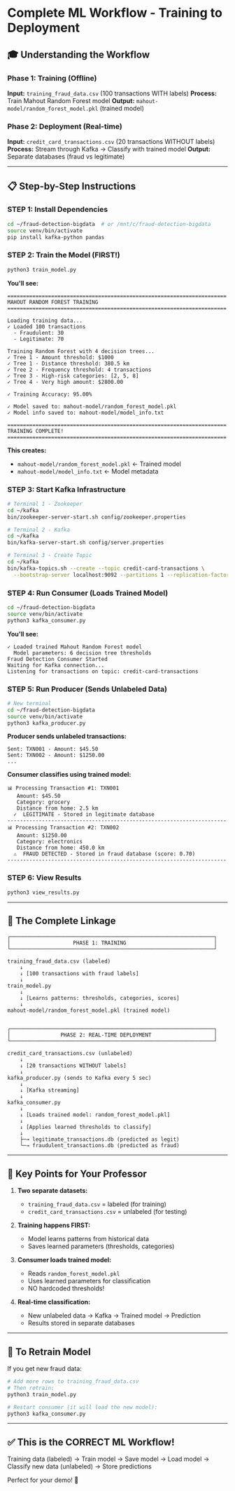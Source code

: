 # Complete ML Workflow - Training to Deployment

## 🎓 Understanding the Workflow

### Phase 1: Training (Offline)
**Input:** `training_fraud_data.csv` (100 transactions WITH labels)
**Process:** Train Mahout Random Forest model
**Output:** `mahout-model/random_forest_model.pkl` (trained model)

### Phase 2: Deployment (Real-time)
**Input:** `credit_card_transactions.csv` (20 transactions WITHOUT labels)
**Process:** Stream through Kafka → Classify with trained model
**Output:** Separate databases (fraud vs legitimate)

---

## 📋 Step-by-Step Instructions

### STEP 1: Install Dependencies
```bash
cd ~/fraud-detection-bigdata  # or /mnt/c/fraud-detection-bigdata
source venv/bin/activate
pip install kafka-python pandas
```

### STEP 2: Train the Model (FIRST!)
```bash
python3 train_model.py
```

**You'll see:**
```
======================================================================
MAHOUT RANDOM FOREST TRAINING
======================================================================

Loading training data...
✓ Loaded 100 transactions
  - Fraudulent: 30
  - Legitimate: 70

Training Random Forest with 4 decision trees...
✓ Tree 1 - Amount threshold: $1000
✓ Tree 1 - Distance threshold: 380.5 km
✓ Tree 2 - Frequency threshold: 4 transactions
✓ Tree 3 - High-risk categories: [2, 5, 8]
✓ Tree 4 - Very high amount: $2800.00

✓ Training Accuracy: 95.00%

✓ Model saved to: mahout-model/random_forest_model.pkl
✓ Model info saved to: mahout-model/model_info.txt

======================================================================
TRAINING COMPLETE!
======================================================================
```

**This creates:**
- `mahout-model/random_forest_model.pkl` ← Trained model
- `mahout-model/model_info.txt` ← Model metadata

### STEP 3: Start Kafka Infrastructure
```bash
# Terminal 1 - Zookeeper
cd ~/kafka
bin/zookeeper-server-start.sh config/zookeeper.properties

# Terminal 2 - Kafka
cd ~/kafka
bin/kafka-server-start.sh config/server.properties

# Terminal 3 - Create Topic
cd ~/kafka
bin/kafka-topics.sh --create --topic credit-card-transactions \
  --bootstrap-server localhost:9092 --partitions 1 --replication-factor 1
```

### STEP 4: Run Consumer (Loads Trained Model)
```bash
cd ~/fraud-detection-bigdata
source venv/bin/activate
python3 kafka_consumer.py
```

**You'll see:**
```
✓ Loaded trained Mahout Random Forest model
  Model parameters: 6 decision tree thresholds
Fraud Detection Consumer Started
Waiting for Kafka connection...
Listening for transactions on topic: credit-card-transactions
```

### STEP 5: Run Producer (Sends Unlabeled Data)
```bash
# New terminal
cd ~/fraud-detection-bigdata
source venv/bin/activate
python3 kafka_producer.py
```

**Producer sends unlabeled transactions:**
```
Sent: TXN001 - Amount: $45.50
Sent: TXN002 - Amount: $1250.00
...
```

**Consumer classifies using trained model:**
```
📊 Processing Transaction #1: TXN001
   Amount: $45.50
   Category: grocery
   Distance from home: 2.5 km
  ✓  LEGITIMATE - Stored in legitimate database
----------------------------------------------------------------------
📊 Processing Transaction #2: TXN002
   Amount: $1250.00
   Category: electronics
   Distance from home: 450.0 km
  ⚠️  FRAUD DETECTED - Stored in fraud database (score: 0.70)
----------------------------------------------------------------------
```

### STEP 6: View Results
```bash
python3 view_results.py
```

---

## 🔗 The Complete Linkage

```
┌─────────────────────────────────────────────────────────────────┐
│                    PHASE 1: TRAINING                            │
└─────────────────────────────────────────────────────────────────┘

training_fraud_data.csv (labeled)
    ↓
    ↓ [100 transactions with fraud labels]
    ↓
train_model.py
    ↓
    ↓ [Learns patterns: thresholds, categories, scores]
    ↓
mahout-model/random_forest_model.pkl (trained model)


┌─────────────────────────────────────────────────────────────────┐
│                PHASE 2: REAL-TIME DEPLOYMENT                    │
└─────────────────────────────────────────────────────────────────┘

credit_card_transactions.csv (unlabeled)
    ↓
    ↓ [20 transactions WITHOUT labels]
    ↓
kafka_producer.py (sends to Kafka every 5 sec)
    ↓
    ↓ [Kafka streaming]
    ↓
kafka_consumer.py
    ↓
    ↓ [Loads trained model: random_forest_model.pkl]
    ↓
    ↓ [Applies learned thresholds to classify]
    ↓
    ├─→ legitimate_transactions.db (predicted as legit)
    └─→ fraudulent_transactions.db (predicted as fraud)
```

---

## 🎯 Key Points for Your Professor

1. **Two separate datasets:**
   - `training_fraud_data.csv` = labeled (for training)
   - `credit_card_transactions.csv` = unlabeled (for testing)

2. **Training happens FIRST:**
   - Model learns patterns from historical data
   - Saves learned parameters (thresholds, categories)

3. **Consumer loads trained model:**
   - Reads `random_forest_model.pkl`
   - Uses learned parameters for classification
   - NO hardcoded thresholds!

4. **Real-time classification:**
   - New unlabeled data → Kafka → Trained model → Prediction
   - Results stored in separate databases

---

## 🧪 To Retrain Model

If you get new fraud data:
```bash
# Add more rows to training_fraud_data.csv
# Then retrain:
python3 train_model.py

# Restart consumer (it will load the new model):
python3 kafka_consumer.py
```

---

## ✅ This is the CORRECT ML Workflow!

Training data (labeled) → Train model → Save model → Load model → Classify new data (unlabeled) → Store predictions

Perfect for your demo! 🎯
